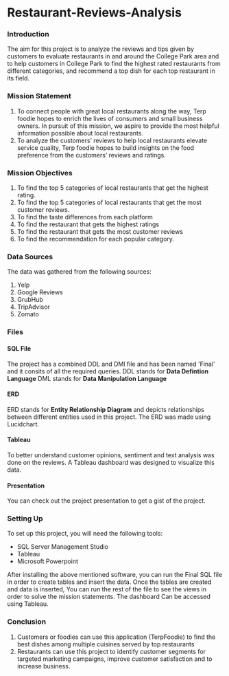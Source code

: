 # Restaurant-Reviews-Analysis

### Introduction

The aim for this project is to analyze the reviews and tips given by customers to evaluate restaurants in and around the College Park area and to help customers in College Park to find the highest rated restaurants from different categories, and recommend a top dish for each top restaurant in its field.

### Mission Statement

1. To connect people with great local restaurants along the way, Terp foodie hopes to enrich the lives of consumers and small business owners. In pursuit of this mission, we aspire to provide the most helpful information possible about local restaurants.
2. To analyze the customers’ reviews to help local restaurants elevate service quality, Terp foodie hopes to build insights on the food preference from the customers’ reviews and ratings.


### Mission Objectives

1. To find the top 5 categories of local restaurants that get the highest rating.
2. To find the top 5 categories of local restaurants that get the most customer reviews.
3. To find the taste differences from each platform
4. To find the restaurant that gets the highest ratings 
5. To find the restaurant that gets the most customer reviews 
6. To find the recommendation for each popular category.

### Data Sources

The data was gathered from the following sources:
1. Yelp
2. Google Reviews
3. GrubHub
4. TripAdvisor
5. Zomato

### Files

#### SQL File

The project has a combined DDL and DMl file and has been named 'Final' and it consits of all the required queries.
DDL stands for __Data Defintion Language__
DML stands for __Data Manipulation Language__

#### ERD

ERD stands for __Entity Relationship Diagram__ and depicts relationships between different entities used in this project. The ERD was made using Lucidchart.

#### Tableau
To better understand customer opinions, sentiment and text analysis was done on the reviews. A Tableau dashboard was designed to visualize this data.

#### Presentation
You can check out the project presentation to get a gist of the project.

### Setting Up
To set up this project, you will need the following tools:
- SQL Server Management Studio
- Tableau
- Microsoft Powerpoint

After installing the above mentioned software, you can run the Final SQL file in order to create tables and insert the data. Once the tables are created and data is inserted, You can run the rest of the file to see the views in order to solve the mission statements. The dashboard Can be accessed using Tableau.

### Conclusion

1. Customers or foodies can use this application (TerpFoodie) to find the best dishes among multiple cuisines served by top restaurants
2. Restaurants can use this project to identify customer segments for targeted marketing campaigns, improve customer satisfaction and to increase business.

